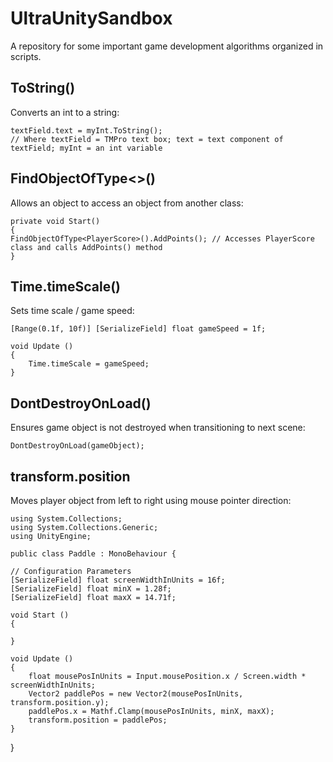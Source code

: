 # UltraUnitySandbox
A repository for some important game development algorithms organized in scripts.

## ToString()
Converts an int to a string:

    textField.text = myInt.ToString();
    // Where textField = TMPro text box; text = text component of textField; myInt = an int variable
        
## FindObjectOfType<>()
Allows an object to access an object from another class:

    private void Start()
    {
	FindObjectOfType<PlayerScore>().AddPoints(); // Accesses PlayerScore class and calls AddPoints() method
    }

## Time.timeScale()
Sets time scale / game speed:
    
    [Range(0.1f, 10f)] [SerializeField] float gameSpeed = 1f;

	void Update () 
    {
        Time.timeScale = gameSpeed;
    }

## DontDestroyOnLoad()
Ensures game object is not destroyed when transitioning to next scene:

	DontDestroyOnLoad(gameObject);

## transform.position
Moves player object from left to right using mouse pointer direction:

    using System.Collections;
    using System.Collections.Generic;
    using UnityEngine;

    public class Paddle : MonoBehaviour {

    // Configuration Parameters
    [SerializeField] float screenWidthInUnits = 16f;
    [SerializeField] float minX = 1.28f;
    [SerializeField] float maxX = 14.71f;

	void Start () 
    {
		
	}
	
	void Update () 
    {
        float mousePosInUnits = Input.mousePosition.x / Screen.width * screenWidthInUnits;
        Vector2 paddlePos = new Vector2(mousePosInUnits, transform.position.y);
        paddlePos.x = Mathf.Clamp(mousePosInUnits, minX, maxX);
        transform.position = paddlePos;
	}
}
